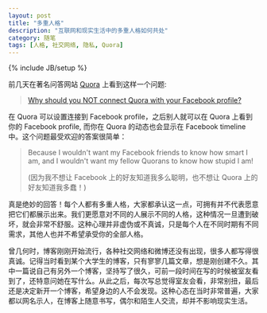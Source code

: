 ```yaml
---
layout: post
title: "多重人格"
description: "互联网和现实生活中的多重人格如何共处"
category: 随笔
tags: [人格, 社交网络, 隐私, Quora]
---
```

{% include JB/setup %}

前几天在著名问答网站 [Quora](http://www.quora.com/) 上看到这样一个问题: 

> [Why should you NOT connect Quora with your Facebook profile?](https://www.quora.com/Facebook-1/Why-should-you-NOT-connect-Quora-with-your-Facebook-profile)

在 Quora 可以设置连接到 Facebook profile，之后别人就可以在 Quora 上看到你的 Facebook profile, 而你在 Quora 的动态也会显示在 Facebook timeline 中。这个问题最受欢迎的答案很简单：

> Because I wouldn't want my Facebook friends to know how smart I am, and I wouldn't want my fellow Quorans to know how stupid I am!
>
> (因为我不想让 Facebook 上的好友知道我多么聪明，也不想让 Quora 上的好友知道我多蠢！)

真是绝妙的回答！每个人都有多重人格，大家都承认这一点，可拥有并不代表愿意把它们都展示出来。我们更愿意对不同的人展示不同的人格，这种情况一旦遭到破坏，就会非常不舒服。这种心理并非虚伪或不真诚，只是每个人在不同时期有不同需求，其他人也并不希望承受你的全部人格。

曾几何时，博客刚刚开始流行，各种社交网络和微博还没有出现，很多人都写得很真诚。记得当时看到某个大学生的博客，只有寥寥几篇文章，想是刚创建不久。其中一篇说自己有另外一个博客，坚持写了很久，可前一段时间在写的时候被室友看到了，还特意问她在写什么。从此之后，每次写总觉得室友会看，非常别扭，最后还是决定新开一个博客，希望身边的人不会发现。这种心态在当时非常普遍，大家都以网名示人，在博客上随意书写，偶尔和陌生人交流，却并不影响现实生活。
